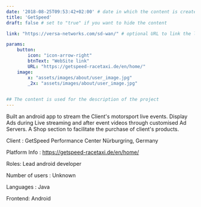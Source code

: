 ```yaml
---
date: '2018-08-25T09:53:42+02:00' # date in which the content is created - defaults to "today"
title: 'GetSpeed'
draft: false # set to "true" if you want to hide the content 

link: "https://versa-networks.com/sd-wan/" # optional URL to link the logo to

params:
    button:
        icon: "icon-arrow-right"
        btnText: "WebSite link"
        URL: "https://getspeed-racetaxi.de/en/home/"
    image:  
        x: "assets/images/about/user_image.jpg"
        _2x: "assets/images/about/user_image.jpg"
    

## The content is used for the description of the project
---
```


Built an android app to stream the Client's motorsport live events. 
Display Ads during Live streaming and after event videos through customised Ad Servers. 
A Shop section to facilitate the purchase of client's products.

Client : GetSpeed Performance Center Nürburgring, Germany

Platform Info : https://getspeed-racetaxi.de/en/home/

Roles: Lead android developer

Number of users : Unknown

Languages : Java 

Frontend: Android 

